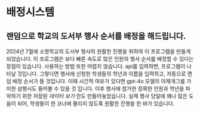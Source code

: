 # 배정시스템
## 랜덤으로 **학교**의 도서부 행사 순서를 배정을 해드립니다.
2024년 7월에 소명학교의 도서부 행사의 원활한 진행을 위하여 이 프로그램을 만들게 되었습니다. 이 프로그램은 보다 빠른 속도로 많은 인원의 행사 순서를 배정할 수 있다는 장점이 있습니다. 
사용하는 방법 또한 어렵지 않습니다. 
api를 입력하면, 프로그램이 나타날 것입니다. 그렇다면 행사에 신청한 학생들의 학년과 이름을 입력하고, 자동으로 랜덤 배정 순서가 뜰 것입니다. 이때 시간적 여유가 있다면 gpt-4o 모델의 아재개그를 가미한 삼행시도 들어볼 수 있을 것 입니다.
이후 행사에 참가한 정확한 인원과 학년을 파악하기 위한 저장된 *데이터 보기* 란도 만들어놓았습니다.
실제 행사 당일에 꽤나 많은 도움이 되어, 학생들이 한 코너에 몰리지 않도록 원활한 진행을 한 바가 있습니다. 
